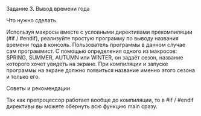 Задание 3. Вывод времени года

Что нужно сделать

Используя макросы вместе с условными директивами прекомпиляции (#if
/ #endif), реализуйте простую программу по выводу названия времени года
в консоль.
Пользователь программы в данном случае сам программист. С помощью 
определения одного из макросов: SPRING, SUMMER, AUTUMN или WINTER, он
задаёт сезон, название которого хочет увидеть на экране. При компиляции и
запуске программы на экране должно появиться название именно этого сезона
и только его.

Советы и рекомендации

Так как препроцессор работает вообще до компиляции, то в #if / #endif
директивы вы можете обернуть всю функцию main сразу.
